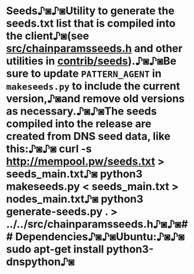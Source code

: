 # Seeds♪◙♪◙Utility to generate the seeds.txt list that is compiled into the client♪◙(see [src/chainparamsseeds.h](/src/chainparamsseeds.h) and other utilities in [contrib/seeds](/contrib/seeds)).♪◙♪◙Be sure to update `PATTERN_AGENT` in `makeseeds.py` to include the current version,♪◙and remove old versions as necessary.♪◙♪◙The seeds compiled into the release are created from DNS seed data, like this:♪◙♪◙    curl -s http://mempool.pw/seeds.txt > seeds_main.txt♪◙    python3 makeseeds.py < seeds_main.txt > nodes_main.txt♪◙    python3 generate-seeds.py . > ../../src/chainparamsseeds.h♪◙♪◙## Dependencies♪◙♪◙Ubuntu:♪◙♪◙    sudo apt-get install python3-dnspython♪◙